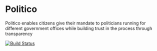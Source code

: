 # Politico
Politico enables citizens give their mandate to politicians running for different government offices while building trust in the process through transparency

[![Build Status](https://travis-ci.org/AJAkimana/politico.svg?branch=develop)](https://travis-ci.org/AJAkimana/politico)
